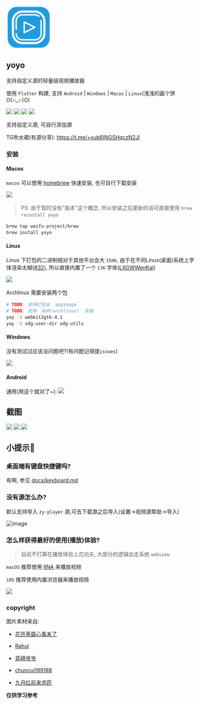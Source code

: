 <div align="center" style="display: flex">
  <img src="design/logo_round.png" width="120">
</div>

## yoyo
支持自定义源的轻量级视频播放器

<!--[![yyrelease](https://github.com/waifu-project/movie/actions/workflows/release.yml/badge.svg)](https://github.com/waifu-project/movie/actions/workflows/release.yml)-->

使用 `Flutter` 构建, 支持 `Android` | `Windows` | `Macos` | `Linux`(浅浅的画个饼O(∩_∩)O)

![](https://img.shields.io/badge/mac%20os-000000?style=flat&logo=apple&logoColor=white)
![](https://img.shields.io/badge/Linux-FCC624?style=flat&logo=linux&logoColor=black)
![](https://img.shields.io/badge/Windows-0078D6?style=flat&logo=windows&logoColor=white)
![](https://img.shields.io/badge/Android-3DDC84?style=flat&logo=android&logoColor=white)

<!--![](https://img.shields.io/badge/iOS-000000?style=for-the-badge&logo=ios&logoColor=white)-->

支持自定义源, 可自行添加源

TG吹水裙(有源分享): https://t.me/+xub6INGSHqczN2Jl

### 安装

#### **Macos**

`macos` 可以使用 [homebrew](https://brew.sh) 快速安装, 也可自行下载安装

[![](https://img.shields.io/badge/-点我下载-blue?logo=github)](https://github.com/waifu-project/movie/releases/latest/download/yoyo.mac.zip)

> PS: 由于暂时没有"版本"这个概念, 所以安装之后更新的话可直接使用 `brew reinstall yoyo`

```bash
brew tap waifu-project/brew
brew install yoyo
```

#### **Linux**

Linux 下打包的二进制相对于其他平台会大 `15mb`, 由于在不同Linux(桌面)系统上字体渲染太糊([#32](https://github.com/waifu-project/movie/issues/32)), 所以直接内置了一个 `CJK` 字体([LXGWWenKai](https://github.com/lxgw/LxgwWenKai))

[![](https://img.shields.io/badge/-点我下载-blue?logo=github)](https://github.com/waifu-project/movie/releases/latest/download/yy-linux-x86_64.tar.gz)

Archlinux 需要安装两个包

```sh
# TODO: 支持打包出 `appimage`
# TODO: 支持 `AUR(archlinux)` 安装
yay -S webkit2gtk-4.1
yay -S xdg-user-dir xdg-utils
```

#### **Windows**

没有测试过应该没问题吧?(有问题记得提`issues`)

[![](https://img.shields.io/badge/-点我下载-blue?logo=github)](https://github.com/waifu-project/movie/releases/latest/download/yy-windows.zip)

#### **Android**

通用(用这个就对了~): [![](https://img.shields.io/badge/-点我下载-blue?logo=github)](https://github.com/waifu-project/movie/releases/latest/download/app-release.apk)

<!--
arm64-v8a架构: [![](https://img.shields.io/badge/-点我下载-blue?logo=github)](https://github.com/waifu-project/movie/releases/latest/download/app-arm64-v8a-release.apk)

armeabi-v7a架构: [![](https://img.shields.io/badge/-点我下载-blue?logo=github)](https://github.com/waifu-project/movie/releases/latest/download/app-armeabi-v7a-release.apk)

x86_64架构: [![](https://img.shields.io/badge/-点我下载-blue?logo=github)](https://github.com/waifu-project/movie/releases/latest/download/app-x86_64-release.apk)
-->

<!--
#### **iOS**

`iOS` 下载 `ipa` 之后, 可以使用 [sideloadly](https://sideloadly.io/) | [TrollStore(推荐)](https://github.com/opa334/TrollStore) (签名)安装

[![](https://img.shields.io/badge/-点我下载-blue?logo=github)](https://github.com/waifu-project/movie/releases/latest/download/app.ipa)

[![image](https://user-images.githubusercontent.com/45585937/197248782-f173db3f-401f-4e15-b5ab-92d7928475ec.png)](https://sideloadly.io/)
[![image](https://user-images.githubusercontent.com/45585937/197247561-0a60dbd6-1c91-4c22-a008-189819145e24.png)](https://github.com/opa334/TrollStore)

> PS: 目前暂不支持 `iOS15+` 以及更高系统

-->

## 截图

<img src="https://github.com/waifu-project/movie/assets/45585937/cf72d526-6643-4040-a265-41c8a5bcf2da" width="420" />
<img src="https://github.com/waifu-project/movie/assets/45585937/f5f0ee2e-dfeb-44cd-9701-ac7c7bdf3584" width="420" />
<img src="https://github.com/waifu-project/movie/assets/45585937/7caddd08-bc0a-4d7d-a433-147b20ab248a" width="420" />


## 小提示🥳

### 桌面端有键盘快捷键吗?

有啊, 参见 [docs/keyboard.md](./docs/keyboard.md)

### 没有源怎么办?

默认支持导入 `zy-player` 源,可去下载源之后导入(设置->视频源帮助->导入)

<img width="240" alt="image" src="https://github.com/waifu-project/movie/assets/45585937/7c34fa56-a182-4640-a5df-c85c60e979ce">


### 怎么样获得最好的使用(播放)体验?

> 目前不打算在播放体验上花功夫, 大部分的逻辑会走系统 `webview`

`macOS` 推荐使用 [IINA](https://iina.io) 来播放视频

`iOS` 推荐使用内置浏览器来播放视频

<img width="240" src="https://files.catbox.moe/fzqpps.png" />

### copyright

图片素材来自:

- [花开荼靡心事未了](https://www.iconfont.cn/user/detail?spm=a313x.7781069.0.d214f71f6&uid=184365&nid=uWAFTqbAJ8hx)

- [Rahul](https://www.iconfont.cn/user/detail?uid=472001&nid=WYOADQZTMZeR)

- [菲崎爷爷](https://www.iconfont.cn/illustrations/detail?spm=a313x.7781069.1998910419.d9df05512&cid=36701)

- [chuncui199188](https://www.iconfont.cn/illustrations/detail?spm=a313x.7781069.1998910419.d9df05512&cid=24522)

- [九月红前来求药](https://www.iconfont.cn/user/detail?spm=a313x.7781069.0.d214f71f6&uid=4919826&nid=5Z6XDuRro8Q4)


**仅供学习参考**
